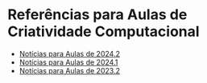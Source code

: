 # Referências para Aulas de Criatividade Computacional

* [Notícias para Aulas de 2024.2](2024_2_news.md)
* [Notícias para Aulas de 2024.1](2024_1_news.md)
* [Notícias para Aulas de 2023.2](2023_2_news.md)

